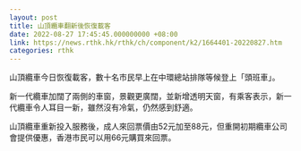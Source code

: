 ```yaml
---
layout: post
title: 山頂纜車翻新後恢復載客
date: 2022-08-27 17:45:45.000000000 +08:00
link: https://news.rthk.hk/rthk/ch/component/k2/1664401-20220827.htm
categories: rthk
---
```


山頂纜車今日恢復載客，數十名市民早上在中環總站排隊等候登上「頭班車」。

新一代纜車加闊了兩側的車窗，景觀更廣闊，並新增透明天窗，有乘客表示，新一代纜車令人耳目一新，雖然沒有冷氣，仍然感到舒適。

山頂纜車重新投入服務後，成人來回票價由52元加至88元，但重開初期纜車公司會提供優惠，香港市民可以用66元購買來回票。
